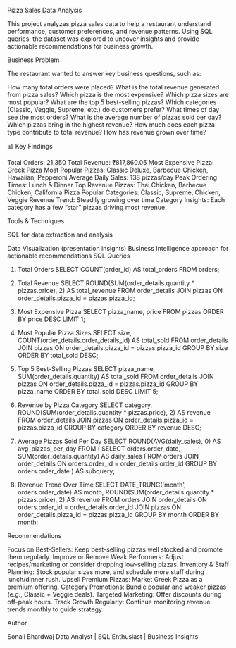 Pizza Sales Data Analysis

This project analyzes pizza sales data to help a restaurant understand performance, customer preferences, and revenue patterns. Using SQL queries, the dataset was explored to uncover insights and provide actionable recommendations for business growth.

 Business Problem

The restaurant wanted to answer key business questions, such as:

How many total orders were placed?
What is the total revenue generated from pizza sales?
Which pizza is the most expensive?
Which pizza sizes are most popular?
What are the top 5 best-selling pizzas?
Which categories (Classic, Veggie, Supreme, etc.) do customers prefer?
What times of day see the most orders?
What is the average number of pizzas sold per day?
Which pizzas bring in the highest revenue?
How much does each pizza type contribute to total revenue?
How has revenue grown over time?

📊 Key Findings

Total Orders: 21,350
Total Revenue: ₹817,860.05
Most Expensive Pizza: Greek Pizza
Most Popular Pizzas: Classic Deluxe, Barbecue Chicken, Hawaiian, Pepperoni
Average Daily Sales: 138 pizzas/day
Peak Ordering Times: Lunch & Dinner
Top Revenue Pizzas: Thai Chicken, Barbecue Chicken, California Pizza
Popular Categories: Classic, Supreme, Chicken, Veggie
Revenue Trend: Steadily growing over time
Category Insights: Each category has a few “star” pizzas driving most revenue

 Tools & Techniques

SQL for data extraction and analysis

Data Visualization (presentation insights)
Business Intelligence approach for actionable recommendations
  SQL Queries
  
1. Total Orders
SELECT COUNT(order_id) AS total_orders
FROM orders;

2. Total Revenue
SELECT ROUND(SUM(order_details.quantity * pizzas.price), 2) AS total_revenue
FROM order_details
JOIN pizzas ON order_details.pizza_id = pizzas.pizza_id;

3. Most Expensive Pizza
SELECT pizza_name, price
FROM pizzas
ORDER BY price DESC
LIMIT 1;

4. Most Popular Pizza Sizes
SELECT size, COUNT(order_details.order_details_id) AS total_sold
FROM order_details
JOIN pizzas ON order_details.pizza_id = pizzas.pizza_id
GROUP BY size
ORDER BY total_sold DESC;

5. Top 5 Best-Selling Pizzas
SELECT pizza_name, SUM(order_details.quantity) AS total_sold
FROM order_details
JOIN pizzas ON order_details.pizza_id = pizzas.pizza_id
GROUP BY pizza_name
ORDER BY total_sold DESC
LIMIT 5;

6. Revenue by Pizza Category
SELECT category, ROUND(SUM(order_details.quantity * pizzas.price), 2) AS revenue
FROM order_details
JOIN pizzas ON order_details.pizza_id = pizzas.pizza_id
GROUP BY category
ORDER BY revenue DESC;

7. Average Pizzas Sold Per Day
SELECT ROUND(AVG(daily_sales), 0) AS avg_pizzas_per_day
FROM (
    SELECT orders.order_date, SUM(order_details.quantity) AS daily_sales
    FROM orders
    JOIN order_details ON orders.order_id = order_details.order_id
    GROUP BY orders.order_date
) AS subquery;

8. Revenue Trend Over Time
SELECT DATE_TRUNC('month', orders.order_date) AS month, 
       ROUND(SUM(order_details.quantity * pizzas.price), 2) AS revenue
FROM orders
JOIN order_details ON orders.order_id = order_details.order_id
JOIN pizzas ON order_details.pizza_id = pizzas.pizza_id
GROUP BY month
ORDER BY month;

  Recommendations

Focus on Best-Sellers:  Keep best-selling pizzas well stocked and promote them regularly.
Improve or Remove Weak Performers:  Adjust recipes/marketing or consider dropping low-selling pizzas.
Inventory & Staff Planning:  Stock popular sizes more, and schedule more staff during lunch/dinner rush.
Upsell Premium Pizzas:  Market Greek Pizza as a premium offering.
Category Promotions:  Bundle popular and weaker pizzas (e.g., Classic + Veggie deals).
Targeted Marketing:  Offer discounts during off-peak hours.
Track Growth Regularly:  Continue monitoring revenue trends monthly to guide strategy.

  Author

Sonali Bhardwaj
Data Analyst | SQL Enthusiast | Business Insights

